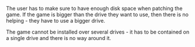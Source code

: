 The user has to make sure to have enough disk space when patching the game. If the game is bigger than the drive they want to use, then there is no helping - they have to use a bigger drive.

The game cannot be installed over several drives - it has to be contained on a single drive and there is no way around it.